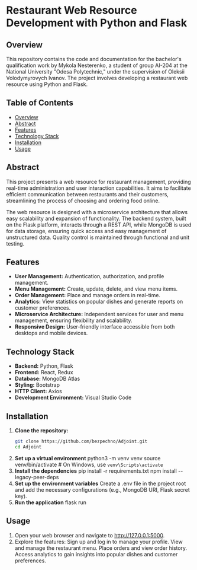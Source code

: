 # Restaurant Web Resource Development with Python and Flask

## Overview
This repository contains the code and documentation for the bachelor's qualification work by Mykola Nesterenko, a student of group AI-204 at the National University "Odesa Polytechnic," under the supervision of Oleksii Volodymyrovych Ivanov. The project involves developing a restaurant web resource using Python and Flask.

## Table of Contents
- [Overview](#overview)
- [Abstract](#abstract)
- [Features](#features)
- [Technology Stack](#technology-stack)
- [Installation](#installation)
- [Usage](#usage)

## Abstract
This project presents a web resource for restaurant management, providing real-time administration and user interaction capabilities. It aims to facilitate efficient communication between restaurants and their customers, streamlining the process of choosing and ordering food online.

The web resource is designed with a microservice architecture that allows easy scalability and expansion of functionality. The backend system, built on the Flask platform, interacts through a REST API, while MongoDB is used for data storage, ensuring quick access and easy management of unstructured data. Quality control is maintained through functional and unit testing.

## Features
- **User Management:** Authentication, authorization, and profile management.
- **Menu Management:** Create, update, delete, and view menu items.
- **Order Management:** Place and manage orders in real-time.
- **Analytics:** View statistics on popular dishes and generate reports on customer preferences.
- **Microservice Architecture:** Independent services for user and menu management, ensuring flexibility and scalability.
- **Responsive Design:** User-friendly interface accessible from both desktops and mobile devices.

## Technology Stack
- **Backend:** Python, Flask
- **Frontend:** React, Redux
- **Database:** MongoDB Atlas
- **Styling:** Bootstrap
- **HTTP Client:** Axios
- **Development Environment:** Visual Studio Code

## Installation
1. **Clone the repository:**
   ```bash
   git clone https://github.com/bezpechno/Adjoint.git
   cd Adjoint
2. **Set up a virtual environment**
   python3 -m venv venv
   source venv/bin/activate  # On Windows, use `venv\Scripts\activate`
3. **Install the dependencies**
   pip install -r requirements.txt
   npm install --legacy-peer-deps
4. **Set up the environment variables**
   Create a .env file in the project root and add the necessary configurations (e.g., MongoDB URI, Flask secret key).
5. **Run the application**
   flask run
## Usage
1. Open your web browser and navigate to http://127.0.0.1:5000.
2. Explore the features:
    Sign up and log in to manage your profile.
    View and manage the restaurant menu.
    Place orders and view order history.
    Access analytics to gain insights into popular dishes and customer preferences.

